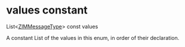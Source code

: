 


# values constant







List&lt;[ZIMMessageType](../../zego_uikit_prebuilt_live_audio_room/ZIMMessageType.md)> const values
  




<p>A constant List of the values in this enum, in order of their declaration.</p>










